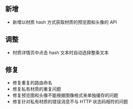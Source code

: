 ## 新增

- 新增以材质 hash 方式获取材质的预览图和头像的 API

## 调整

- 材质详情页中点击 hash 文本时自动选择整条文本

## 修复

- 修复重复的路由命名
- 修复私有材质的重复问题
- 修复预览图和头像不能根据图像格式来单独缓存的问题
- 修复针对私有材质的错误消息不与 HTTP 状态码相符的问题
